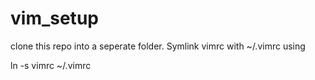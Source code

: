 # vim_setup
clone this repo into a seperate folder. Symlink vimrc with ~/.vimrc using 

ln -s vimrc ~/.vimrc 
